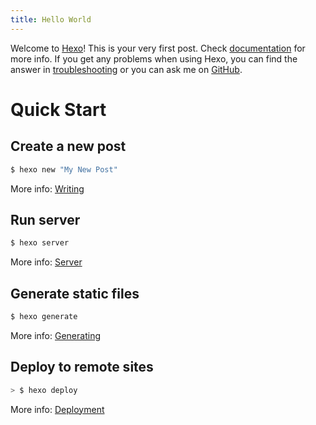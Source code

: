 ```yaml
---
title: Hello World
---
```


Welcome to [Hexo](https://hexo.io/)! This is your very first post. Check [documentation](https://hexo.io/docs/) for more info. If you get any problems when using Hexo, you can find the answer in [troubleshooting](https://hexo.io/docs/troubleshooting.html) or you can ask me on [GitHub](https://github.com/hexojs/hexo/issues).
<!-- more -->
# Quick Start

## Create a new post

```bash
$ hexo new "My New Post"
```

More info: [Writing](https://hexo.io/docs/writing.html)

## Run server

```bash
$ hexo server
```

More info: [Server](https://hexo.io/docs/server.html)

## Generate static files

```bash
$ hexo generate
```

More info: [Generating](https://hexo.io/docs/generating.html)

## Deploy to remote sites

```bash
> $ hexo deploy
```

More info: [Deployment](https://hexo.io/docs/deployment.html)

